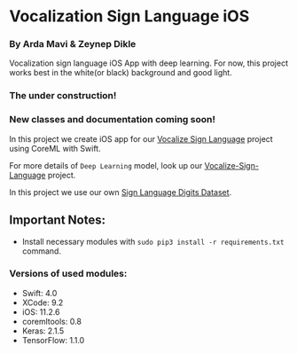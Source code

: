# Vocalization Sign Language iOS
### By Arda Mavi & Zeynep Dikle

Vocalization sign language iOS App with deep learning.
For now, this project works best in the white(or black) background and good light.

### The under construction!
### New classes and documentation coming soon!

In this project we create iOS app for our [Vocalize Sign Language](https://github.com/ardamavi/Vocalize-Sign-Language) project using CoreML with Swift.

For more details of `Deep Learning` model, look up our [Vocalize-Sign-Language](https://github.com/ardamavi/Vocalize-Sign-Language) project.

In this project we use our own [Sign Language Digits Dataset](https://github.com/ardamavi/Sign-Language-Digits-Dataset).

## Important Notes:
- Install necessary modules with `sudo pip3 install -r requirements.txt` command.
### Versions of used modules:
- Swift: 4.0
- XCode: 9.2
- iOS: 11.2.6
- coremltools: 0.8
- Keras: 2.1.5
- TensorFlow: 1.1.0
